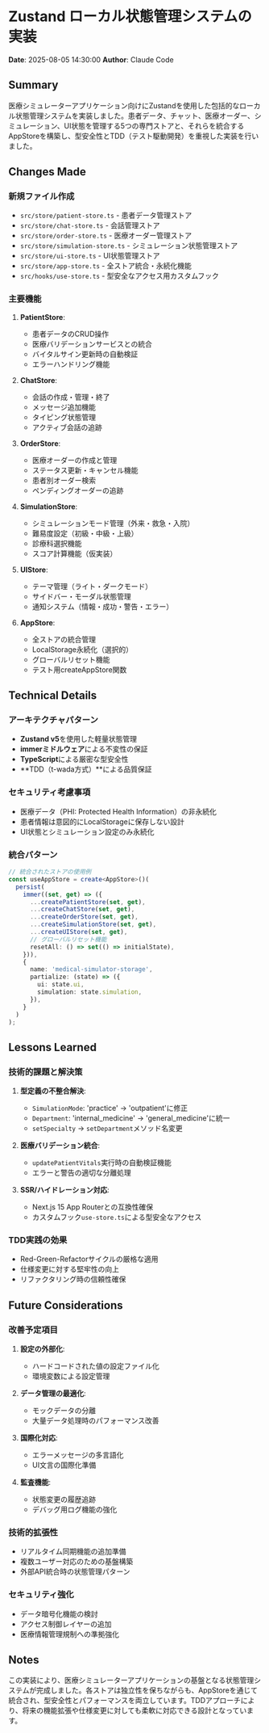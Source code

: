 # Zustand ローカル状態管理システムの実装

**Date**: 2025-08-05 14:30:00
**Author**: Claude Code

## Summary

医療シミュレーターアプリケーション向けにZustandを使用した包括的なローカル状態管理システムを実装しました。患者データ、チャット、医療オーダー、シミュレーション、UI状態を管理する5つの専門ストアと、それらを統合するAppStoreを構築し、型安全性とTDD（テスト駆動開発）を重視した実装を行いました。

## Changes Made

### 新規ファイル作成
- `src/store/patient-store.ts` - 患者データ管理ストア
- `src/store/chat-store.ts` - 会話管理ストア
- `src/store/order-store.ts` - 医療オーダー管理ストア
- `src/store/simulation-store.ts` - シミュレーション状態管理ストア
- `src/store/ui-store.ts` - UI状態管理ストア
- `src/store/app-store.ts` - 全ストア統合・永続化機能
- `src/hooks/use-store.ts` - 型安全なアクセス用カスタムフック

### 主要機能
1. **PatientStore**:
   - 患者データのCRUD操作
   - 医療バリデーションサービスとの統合
   - バイタルサイン更新時の自動検証
   - エラーハンドリング機能

2. **ChatStore**:
   - 会話の作成・管理・終了
   - メッセージ追加機能
   - タイピング状態管理
   - アクティブ会話の追跡

3. **OrderStore**:
   - 医療オーダーの作成と管理
   - ステータス更新・キャンセル機能
   - 患者別オーダー検索
   - ペンディングオーダーの追跡

4. **SimulationStore**:
   - シミュレーションモード管理（外来・救急・入院）
   - 難易度設定（初級・中級・上級）
   - 診療科選択機能
   - スコア計算機能（仮実装）

5. **UIStore**:
   - テーマ管理（ライト・ダークモード）
   - サイドバー・モーダル状態管理
   - 通知システム（情報・成功・警告・エラー）

6. **AppStore**:
   - 全ストアの統合管理
   - LocalStorage永続化（選択的）
   - グローバルリセット機能
   - テスト用createAppStore関数

## Technical Details

### アーキテクチャパターン
- **Zustand v5**を使用した軽量状態管理
- **immerミドルウェア**による不変性の保証
- **TypeScript**による厳密な型安全性
- **TDD（t-wada方式）**による品質保証

### セキュリティ考慮事項
- 医療データ（PHI: Protected Health Information）の非永続化
- 患者情報は意図的にLocalStorageに保存しない設計
- UI状態とシミュレーション設定のみ永続化

### 統合パターン
```typescript
// 統合されたストアの使用例
const useAppStore = create<AppStore>()(
  persist(
    immer((set, get) => ({
      ...createPatientStore(set, get),
      ...createChatStore(set, get),
      ...createOrderStore(set, get),
      ...createSimulationStore(set, get),
      ...createUIStore(set, get),
      // グローバルリセット機能
      resetAll: () => set(() => initialState),
    })),
    {
      name: 'medical-simulator-storage',
      partialize: (state) => ({
        ui: state.ui,
        simulation: state.simulation,
      }),
    }
  )
);
```

## Lessons Learned

### 技術的課題と解決策
1. **型定義の不整合解決**:
   - `SimulationMode`: 'practice' → 'outpatient'に修正
   - `Department`: 'internal_medicine' → 'general_medicine'に統一
   - `setSpecialty` → `setDepartment`メソッド名変更

2. **医療バリデーション統合**:
   - `updatePatientVitals`実行時の自動検証機能
   - エラーと警告の適切な分離処理

3. **SSR/ハイドレーション対応**:
   - Next.js 15 App Routerとの互換性確保
   - カスタムフック`use-store.ts`による型安全なアクセス

### TDD実践の効果
- Red-Green-Refactorサイクルの厳格な適用
- 仕様変更に対する堅牢性の向上
- リファクタリング時の信頼性確保

## Future Considerations

### 改善予定項目
1. **設定の外部化**:
   - ハードコードされた値の設定ファイル化
   - 環境変数による設定管理

2. **データ管理の最適化**:
   - モックデータの分離
   - 大量データ処理時のパフォーマンス改善

3. **国際化対応**:
   - エラーメッセージの多言語化
   - UI文言の国際化準備

4. **監査機能**:
   - 状態変更の履歴追跡
   - デバッグ用ログ機能の強化

### 技術的拡張性
- リアルタイム同期機能の追加準備
- 複数ユーザー対応のための基盤構築
- 外部API統合時の状態管理パターン

### セキュリティ強化
- データ暗号化機能の検討
- アクセス制御レイヤーの追加
- 医療情報管理規制への準拠強化

## Notes

この実装により、医療シミュレーターアプリケーションの基盤となる状態管理システムが完成しました。各ストアは独立性を保ちながらも、AppStoreを通じて統合され、型安全性とパフォーマンスを両立しています。TDDアプローチにより、将来の機能拡張や仕様変更に対しても柔軟に対応できる設計となっています。